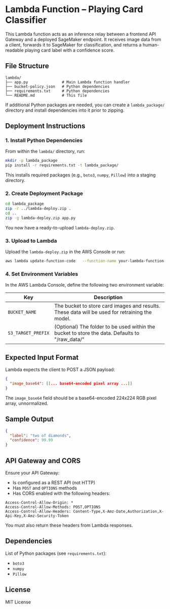 # Lambda Function – Playing Card Classifier

This Lambda function acts as an inference relay between a frontend API Gateway and a deployed SageMaker endpoint. It receives image data from a client, forwards it to SageMaker for classification, and returns a human-readable playing card label with a confidence score.

## File Structure

```
lambda/
├── app.py               # Main Lambda function handler
├── bucket-policy.json   # Python dependencies
├── requirements.txt     # Python dependencies
└── README.md            # This file
```

If additional Python packages are needed, you can create a `lambda_package/` directory and install dependencies into it prior to zipping.

## Deployment Instructions

### 1. Install Python Dependencies

From within the `lambda/` directory, run:

```bash
mkdir -p lambda_package
pip install -r requirements.txt -t lambda_package/
```

This installs required packages (e.g., `boto3`, `numpy`, `Pillow`) into a staging directory.

### 2. Create Deployment Package

```bash
cd lambda_package
zip -r ../lambda-deploy.zip .
cd ..
zip -g lambda-deploy.zip app.py
```

You now have a ready-to-upload `lambda-deploy.zip`.

### 3. Upload to Lambda

Upload the `lambda-deploy.zip` in the AWS Console or run:

```bash
aws lambda update-function-code   --function-name your-lambda-function-name   --zip-file fileb://lambda-deploy.zip
```

### 4. Set Environment Variables

In the AWS Lambda Console, define the following two environment variable:

| Key                     | Description                                 |
|------------------------|---------------------------------------------|
| `BUCKET_NAME` | The bucket to store card images and results.  These data will be used for retraining the model. |
| `S3_TARGET_PREFIX` | (Optional) The folder to be used within the bucket to store the data.  Defaults to "/raw_data/" |

## Expected Input Format

Lambda expects the client to POST a JSON payload:

```json
{
  "image_base64": [[... base64-encoded pixel array ...]]
}
```

The `image_base64` field should be a base64-encoded 224x224 RGB pixel array, unnormalized.

## Sample Output

```json
{
  "label": "two of diamonds",
  "confidence": 99.99
}
```

## API Gateway and CORS

Ensure your API Gateway:

- Is configured as a REST API (not HTTP)
- Has `POST` and `OPTIONS` methods
- Has CORS enabled with the following headers:

```
Access-Control-Allow-Origin: *
Access-Control-Allow-Methods: POST,OPTIONS
Access-Control-Allow-Headers: Content-Type,X-Amz-Date,Authorization,X-Api-Key,X-Amz-Security-Token
```

You must also return these headers from Lambda responses.

## Dependencies

List of Python packages (see `requirements.txt`):

- `boto3`
- `numpy`
- `Pillow`

## License

MIT License
